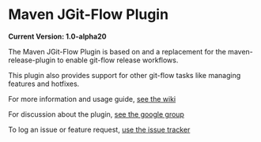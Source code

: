 # Maven JGit-Flow Plugin

**Current Version: 1.0-alpha20**

The Maven JGit-Flow Plugin is based on and a replacement for the maven-release-plugin to enable git-flow release workflows.

This plugin also provides support for other git-flow tasks like managing features and hotfixes.

For more information and usage guide, [see the wiki](https://bitbucket.org/atlassian/maven-jgitflow-plugin/wiki)

For discussion about the plugin, [see the google group](https://groups.google.com/forum/#!forum/maven-jgitflow-users)

To log an issue or feature request, [use the issue tracker](https://bitbucket.org/atlassian/maven-jgitflow-plugin/issues)